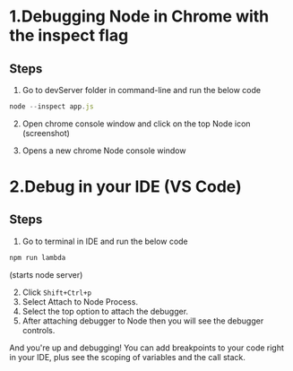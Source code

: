 # 1.Debugging Node in Chrome with the inspect flag

## Steps

1. Go to devServer folder in command-line and run the below code

```javascript
node --inspect app.js
```

2. Open chrome console window and click on the top Node icon (screenshot)

3. Opens a new chrome Node console window


# 2.Debug in your IDE (VS Code)

## Steps

1.  Go to terminal in IDE and run the below code

```javascript
npm run lambda
```
(starts node server)

2. Click ```Shift+Ctrl+p```
3. Select Attach to Node Process.
4. Select the top option to attach the debugger.
5. After attaching debugger to Node then you will see the debugger controls.

And you're up and debugging! You can add breakpoints to your code right in your IDE, plus see the scoping of variables and the call stack.
